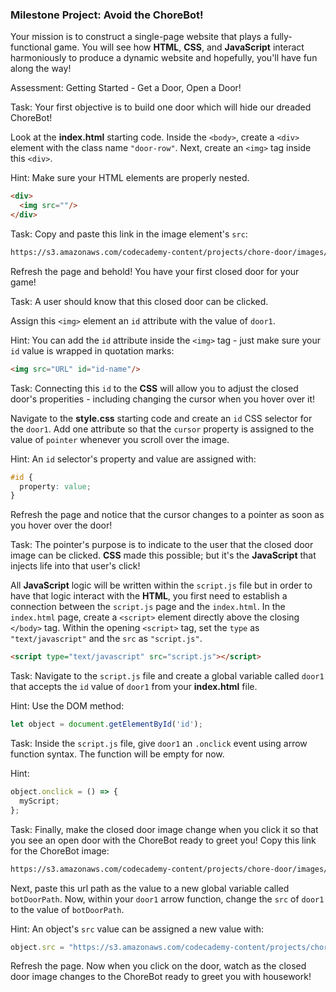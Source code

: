 ### Milestone Project: Avoid the ChoreBot! 

Your mission is to construct a single-page website that plays a fully-functional game. You will see how __HTML__, __CSS__, and __JavaScript__ interact harmoniously to produce a dynamic website and hopefully, you'll have fun along the way!

Assessment: Getting Started - Get a Door, Open a Door!

Task: Your first objective is to build one door which will hide our dreaded ChoreBot!

Look at the __index.html__ starting code. Inside the `<body>`, create a `<div>` element with the class name `"door-row"`. Next, create an `<img>` tag inside this `<div>`. 

Hint: Make sure your HTML elements are properly nested.

```html
<div>
  <img src=""/> 
</div>
```

Task: Copy and paste this link in the image element's `src`: 

```html
https://s3.amazonaws.com/codecademy-content/projects/chore-door/images/closed_door.svg
``` 

Refresh the page and behold! You have your first closed door for your game!

Task: A user should know that this closed door can be clicked.

Assign this `<img>` element an `id` attribute with the value of `door1`.

Hint: You can add the `id` attribute inside the `<img>` tag - just make sure your `id` value is wrapped in quotation marks:

```html
<img src="URL" id="id-name"/> 
```

Task: Connecting this `id` to the __CSS__ will allow you to adjust the closed door's properities - including changing the cursor when you hover over it!

Navigate to the __style.css__ starting code and create an `id` CSS selector for the `door1`. Add one attribute so that the `cursor` property is assigned to the value of `pointer` whenever you scroll over the image.

Hint: An `id` selector's property and value are assigned with:

```css
#id { 
  property: value;
}
```

Refresh the page and notice that the cursor changes to a pointer as soon as you hover over the door!

Task: The pointer's purpose is to indicate to the user that the closed door image can be clicked. __CSS__ made this possible; but it's the __JavaScript__ that injects life into that user's click!

All __JavaScript__ logic will be written within the `script.js` file but in order to have that logic interact with the __HTML__, you first need to establish a connection between the `script.js` page and the `index.html`. In the `index.html` page, create a `<script>` element directly above the closing `</body>` tag. Within the opening `<script>` tag, set the `type` as `"text/javascript"` and the `src` as `"script.js"`.

```html
<script type="text/javascript" src="script.js"></script>
``` 

Task: Navigate to the `script.js` file and create a global variable called `door1` that accepts the `id` value of `door1` from your __index.html__ file.

Hint: Use the DOM method: 

```js
let object = document.getElementById('id');
```

Task: Inside the `script.js` file, give `door1` an `.onclick` event using arrow function syntax. The function will be empty for now.

Hint: 

```js
object.onclick = () => {
  myScript;
};
```

Task: Finally, make the closed door image change when you click it so that you see an open door with the ChoreBot ready to greet you!  Copy this link for the ChoreBot image:

```html
https://s3.amazonaws.com/codecademy-content/projects/chore-door/images/robot.svg
``` 

Next, paste this url path as the value to a new global variable called `botDoorPath`. Now, within your `door1` arrow function, change the `src` of `door1` to the value of `botDoorPath`.

Hint: An object's `src` value can be assigned a new 	value with:

```js
object.src = "https://s3.amazonaws.com/codecademy-content/projects/chore-door/images/robot.svg";
```

Refresh the page. Now when you click on the door, watch as the closed door image changes to the ChoreBot ready to greet you with housework!
